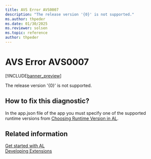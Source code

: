 ```yaml
---
title: AVS Error AVS0007
description: "The release version '{0}' is not supported."
ms.author: thpeder
ms.date: 01/30/2025
ms.reviewer: solsen
ms.topic: reference
author: thpeder
---
```


# AVS Error AVS0007

[!INCLUDE[banner_preview](../includes/banner_preview.md)]

The release version '{0}' is not supported.

## How to fix this diagnostic?

In the app.json file of the app you must specify one of the supported runtime versions from [Choosing Runtime Version in AL](../devenv-choosing-runtime.md).

## Related information

[Get started with AL](../devenv-get-started.md)  
[Developing Extensions](../devenv-dev-overview.md)  
